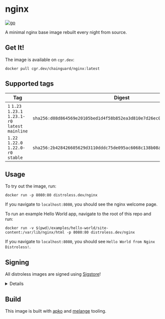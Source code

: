 # nginx

[![go](https://github.com/chainguard-dev/hello-melange-apko/actions/workflows/go.yml/badge.svg)](https://github.com/chainguard-dev/hello-melange-apko/actions/workflows/go.yml)

A minimal nginx base image rebuilt every night from source.

## Get It!

The image is available on `cgr.dev`:

```
docker pull cgr.dev/chainguard/nginx:latest
```

## Supported tags

| Tag | Digest | Arch | Signature |
| --- | ------ | -- | --------- |
| `1` `1.23` `1.23.1` `1.23.1-r0` `latest` `mainline` | `sha256:d08d864569e20105bed1d4f58b852ea3d810e7d26ec0280011dcae1135421f3f` | `amd64` `arm64` `armv7` | [View Rekor entry](https://rekor.tlog.dev/?hash=sha256:d08d864569e20105bed1d4f58b852ea3d810e7d26ec0280011dcae1135421f3f) |
| `1.22` `1.22.0` `1.22.0-r0` `stable` | `sha256:2b428426605629d3110dddc75de095ac6068c138b08a430baac9b8637633afb8` | `amd64` `arm64` `armv7` | [View Rekor entry](https://rekor.tlog.dev/?hash=sha256:2b428426605629d3110dddc75de095ac6068c138b08a430baac9b8637633afb8) |

## Usage

To try out the image, run:

```
docker run -p 8080:80 distroless.dev/nginx
```

If you navigate to `localhost:8080`, you should see the nginx welcome page.

To run an example Hello World app, navigate to the root of this repo and run:

```
docker run -v $(pwd)/examples/hello-world/site-content:/var/lib/nginx/html -p 8080:80 distroless.dev/nginx
```

If you navigate to `localhost:8080`, you should see `Hello World from Nginx Distroless!`.

## Signing

All distroless images are signed using [Sigstore](https://sigstore.dev)!

<details>
To verify an image, download [cosign](https://github.com/sigstore/cosign) and run:

```
COSIGN_EXPERIMENTAL=1 cosign verify distroless.dev/nginx | jq

Verification for distroless.dev/nginx:latest --
The following checks were performed on each of these signatures:
  - The cosign claims were validated
  - Existence of the claims in the transparency log was verified offline
  - Any certificates were verified against the Fulcio roots.
[
  {
    "critical": {
      "identity": {
        "docker-reference": "ghcr.io/distroless/nginx"
      },
      "image": {
        "docker-manifest-digest": "sha256:3b28db71687f52741598f4f68d2e4bea8ee86db57d7394337118316d1f4c8b9f"
      },
      "type": "cosign container image signature"
    },
    "optional": {
      "Issuer": "https://token.actions.githubusercontent.com",
      "Subject": "https://github.com/distroless/nginx/.github/workflows/release.yaml@refs/heads/main",
      "run_attempt": "1",
      "run_id": "2626578822"
      ...
    }
  }
]
```

You can verify that the image was built in Github Actions in this repository from the `Issuer` and `Subject` fields.
</details>


## Build

This image is built with [apko](https://github.com/chainguard-dev/apko) and
[melange](https://github.com/chainguard-dev/melange) tooling.
